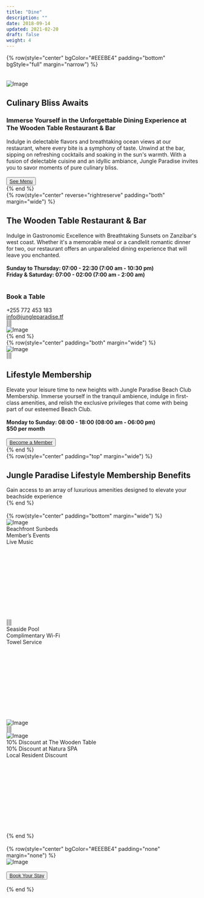 ```yaml
---
title: "Dine"
description: ""
date: 2018-09-14
updated: 2021-02-20
draft: false
weight: 4
---
```


<!-- section 1 (header) -->

{% row(style="center" bgColor="#EEEBE4" padding="bottom" bgStyle="full" margin="narrow") %}

<br>

<br>

<div class="container mx-auto">

![Image](./img/dine_header11.webp#mx-auto)



## Culinary Bliss Awaits

### Immerse Yourself in the Unforgettable Dining Experience at The Wooden Table Restaurant & Bar

<p class="max-w-6xl mx-auto"> Indulge in delectable flavors and breathtaking ocean views at our restaurant, where every bite is a symphony of taste. Unwind at the bar, sipping on refreshing cocktails and soaking in the sun's warmth. With a fusion of delectable cuisine and an idyllic ambiance, Jungle Paradise invites you to savor moments of pure culinary bliss.</p>

<br>

<button><a href="https://github.com/threefoldfoundation/www_jungle_paradise/files/12302872/WOODENTABLEMENU.pdf.zip" target="_blank">See Menu</a></button>

</div>

{% end %}

<!-- section 2 -->

<div class="container mx-auto">

{% row(style="center" reverse="rightreserve" padding="both" margin="wide") %}

## The Wooden Table Restaurant & Bar

Indulge in Gastronomic Excellence with Breathtaking Sunsets on Zanzibar's west coast. Whether it's a memorable meal or a candlelit romantic dinner for two, our restaurant offers an unparalleled dining experience that will leave you enchanted.

<br>

**Sunday to Thursday: 07:00 - 22:30 (7:00 am - 10:30 pm)**

**Friday & Saturday: 07:00 - 02:00 (7:00 am - 2:00 am)**

<br>

### Book a Table
+255 772 453 183<br>
info@jungleparadise.tf

|||

![Image](./img/restaurant1.webp#mx-auto)

{% end %}

</div>

<!-- section 3 -->

<div class="myColor">

<div class="container mx-auto">

{% row(style="center" padding="both" margin="wide") %}

![Image](./img/lifestyle.png#mx-auto)

|||

## Lifestyle Membership

Elevate your leisure time to new heights with Jungle Paradise Beach Club Membership. Immerse yourself in the tranquil ambience, indulge in first-class amenities, and relish the exclusive privileges that come with being part of our esteemed Beach Club.

<br />

**Monday to Sunday: 08:00 - 18:00 (08:00 am - 06:00 pm)**

**$50 per month**

<br>

<button><a href="mailto:info@jungleparadise.tf" target="_blank">Become a Member</a></button>

{% end %}

</div>
</div>

<!-- section 4 -->

<div class="container mx-auto">

{% row(style="center" padding="top" margin="wide") %}

## Jungle Paradise Lifestyle Membership Benefits

Gain access to an array of luxurious amenities designed to elevate your beachside experience

{% end %}

<br>

{% row(style="center" padding="bottom" margin="wide") %}

![Image](./img/lifestyle1.png#fit)

<div class="flex flex-col justify-center myColor" style="height: 245px" >

Beachfront Sunbeds

Member’s Events

Live Music

</div>

|||

<div class="flex flex-col justify-center myColor" style="height: 245px" >

Seaside Pool

Complimentary Wi-Fi

Towel Service

</div>

![Image](./img/lifestyle2.png#fit)

|||


![Image](./img/lifestyle33.webp#fit)


<div class="flex flex-col justify-center myColor" style="height: 245px" >

10% Discount at The Wooden Table

10% Discount at Natura SPA

Local Resident Discount

</div>

{% end %}

<br>

</div>

{% row(style="center" bgColor="#EEEBE4" padding="none" margin="none") %}

![Image](./img/dine_bottom1.webp#fit)

<br>

<button><a href="https://hotels.cloudbeds.com/reservation/DNw5Ek#checkin=2023-08-16&checkout=2023-08-17" target="_blank">Book Your Stay</a></button>

<br>

{% end %}

<style>
p {
    margin: 0px;
}
</style>

